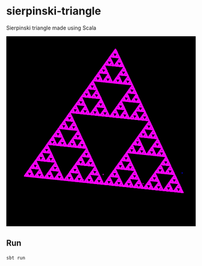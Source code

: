 # sierpinski-triangle
Sierpinski triangle made using Scala

![Example](https://raw.githubusercontent.com/deadblackclover/sierpinski-triangle/master/drawing.png)

## Run
```
sbt run
```
